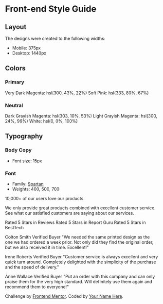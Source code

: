 # Front-end Style Guide

## Layout

The designs were created to the following widths:

- Mobile: 375px
- Desktop: 1440px

## Colors

### Primary

Very Dark Magenta: hsl(300, 43%, 22%)
Soft Pink: hsl(333, 80%, 67%)

### Neutral

Dark Grayish Magenta: hsl(303, 10%, 53%)
Light Grayish Magenta: hsl(300, 24%, 96%)
White: hsl(0, 0%, 100%)

## Typography

### Body Copy

- Font size: 15px

### Font

- Family: [Spartan](https://fonts.google.com/specimen/Spartan)
- Weights: 400, 500, 700

10,000+ of our users love our products.

We only provide great products combined with excellent customer service.
See what our satisfied customers are saying about our services.

Rated 5 Stars in Reviews
Rated 5 Stars in Report Guru
Rated 5 Stars in BestTech

Colton Smith 
Verified Buyer
"We needed the same printed design as the one we had ordered a week prior.
Not only did they find the original order, but we also received it in time.
Excellent!"

Irene Roberts 
Verified Buyer
"Customer service is always excellent and very quick turn around. Completely
delighted with the simplicity of the purchase and the speed of delivery."

Anne Wallace 
Verified Buyer
"Put an order with this company and can only praise them for the very high
standard. Will definitely use them again and recommend them to everyone!"

<div class="attribution">
  Challenge by
  <a href="https://www.frontendmentor.io?ref=challenge" target="_blank"
    >Frontend Mentor</a
  >. Coded by <a href="#">Your Name Here</a>.
</div>
